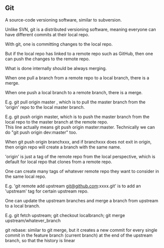 Git
-------------------

A source-code versioning software, similar to subversion.

Unlike SVN, git is a distributed versioning software, meaning everyone can have different commits at their local repo.

With git, one is committing changes to the local repo.

But if the local repo has linked to a remote repo such as GitHub, then one can push the changes to the remote repo.

What is done internally should be always merging. 

When one pull a branch from a remote repo to a local branch, there is a merge.

When one push a local branch to a remote branch, there is a merge. 

E.g. git pull origin master , which is to pull the master branch from the 'origin' repo to the local master branch.

E.g. git push origin master, which is to push the master branch from the local repo to the master branch at the remote repo.  
This line actually means git push origin master:master.
Technically we can do "git push origin dev:master" too.

When git push origin branchxxx, and if branchxxx does not exit in origin, then origin repo will create a branch with the same name.

'origin' is just a tag of the remote repo from the local perspective, which is default for local repo that clones from a remote repo.

One can create many tags of whatever remote repo they want to consider in the same local repo.

E.g. 'git remote add upstream git@github.com:xxxx.git' is to add an 'upstream' tag for certain upstream repo.

One can update the upstream branches and merge a branch from upstream to a local branch.

E.g. git fetch upstream; git checkout localbranch; git merge upstream/whatever_branch 

git rebase: similar to git merge, but it creates a new commit for every single commit in the feature branch (current branch) at the end of the upstream branch, so that the history is linear 
